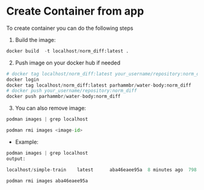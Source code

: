 # Create Container from app

To create container you can do the following steps

1) Build the image:

```python
docker build  -t localhost/norm_diff:latest .
```
2) Push image on your docker hub if needed
```python
# docker tag localhost/norm_diff:latest your_username/repository:norm_diff
docker login
docker tag localhost/norm_diff:latest parhammbr/water-body:norm_diff
# docker push your_username/repository:norm_diff
docker push parhammbr/water-body:norm_diff

```

3) You can also remove image:
```python 
podman images | grep localhost

podman rmi images <image-id>
```
- Example:
```python 
podman images | grep localhost
output:

localhost/simple-train    latest      aba46eaee95a  8 minutes ago  798 MB

podman rmi images aba46eaee95a
```